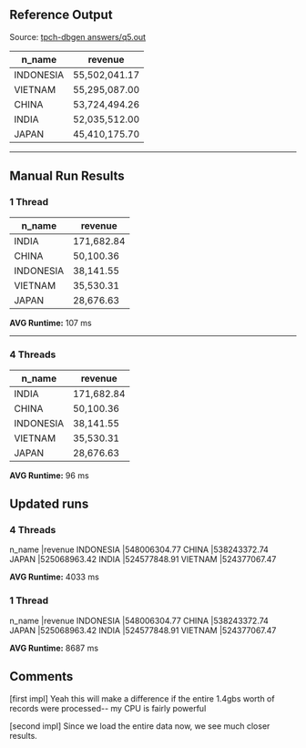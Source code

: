 ## Reference Output

Source: [tpch-dbgen answers/q5.out](https://github.com/electrum/tpch-dbgen/blob/master/answers/q5.out)

| n_name    | revenue        |
|-----------|---------------|
| INDONESIA | 55,502,041.17 |
| VIETNAM   | 55,295,087.00 |
| CHINA     | 53,724,494.26 |
| INDIA     | 52,035,512.00 |
| JAPAN     | 45,410,175.70 |

---

## Manual Run Results

### 1 Thread

| n_name    | revenue    |
|-----------|------------|
| INDIA     | 171,682.84 |
| CHINA     | 50,100.36  |
| INDONESIA | 38,141.55  |
| VIETNAM   | 35,530.31  |
| JAPAN     | 28,676.63  |

**AVG Runtime:** 107 ms

---

### 4 Threads

| n_name    | revenue    |
|-----------|------------|
| INDIA     | 171,682.84 |
| CHINA     | 50,100.36  |
| INDONESIA | 38,141.55  |
| VIETNAM   | 35,530.31  |
| JAPAN     | 28,676.63  |

**AVG Runtime:** 96 ms


## Updated runs 

### 4 Threads

n_name                    |revenue
INDONESIA                 |548006304.77
CHINA                     |538243372.74
JAPAN                     |525068963.42
INDIA                     |524577848.91
VIETNAM                   |524377067.47

**AVG Runtime:** 4033 ms

### 1 Thread

n_name                    |revenue
INDONESIA                 |548006304.77
CHINA                     |538243372.74
JAPAN                     |525068963.42
INDIA                     |524577848.91
VIETNAM                   |524377067.47

**AVG Runtime:** 8687 ms


## Comments

[first impl] Yeah this will make a difference if the entire 1.4gbs worth of records were processed-- my CPU is fairly powerful

[second impl] Since we load the entire data now, we see much closer results. 